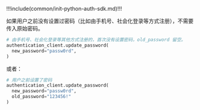 !!!include(common/init-python-auth-sdk.md)!!!

如果用户之前没有设置过密码（比如由手机号、社会化登录等方式注册），不需要传入原始密码。

```python
# 由手机号、社会化登录等其他方式注册的，首次没有设置密码，old_password 留空。
authentication_client.update_password(
  new_password="passw0rd",
)
```

或者：

```python
# 用户之前设置了密码
authentication_client.update_password(
  new_password="passw0rd",
  old_password="123456!"
)
```